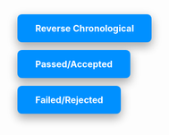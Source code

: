 
<a style="background-color: #0090ff; border: none; color: white; padding: 15px 32px; text-align: center; font-weight: bold; text-decoration: none; display: inline-block; margin-left: auto; margin-right: auto; font-size: 16px; border-radius: 8px; box-shadow: 0 8px 16px 0 rgba(0,0,0,0.2), 0 6px 20px 0 rgba(0,0,0,0.19);" href="https://csheldonhess.github.io/reporting-on-congress/reverse_chronological_output.html">Reverse Chronological</a>

<a style="background-color: #0090ff; border: none; color: white; padding: 15px 32px; text-align: center; font-weight: bold; text-decoration: none; display: inline-block; margin-left: auto; margin-right: auto;  font-size: 16px; border-radius: 8px; box-shadow: 0 8px 16px 0 rgba(0,0,0,0.2), 0 6px 20px 0 rgba(0,0,0,0.19);" href="https://csheldonhess.github.io/reporting-on-congress/passed.html">Passed/Accepted</a>

<a style="background-color: #0090ff; border: none; color: white; padding: 15px 32px; text-align: center; font-weight: bold; text-decoration: none; display: inline-block; margin-left: auto; margin-right: auto;  font-size: 16px; border-radius: 8px; box-shadow: 0 8px 16px 0 rgba(0,0,0,0.2), 0 6px 20px 0 rgba(0,0,0,0.19);" href="https://csheldonhess.github.io/reporting-on-congress/failed.html">Failed/Rejected</a>

